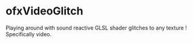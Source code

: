 ofxVideoGlitch
==============

Playing around with sound reactive GLSL shader glitches to any texture ! Specifically video.